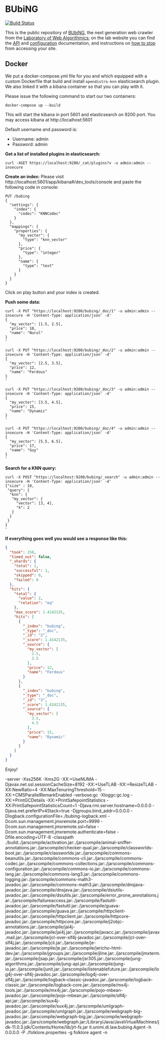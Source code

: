 BUbiNG
======

[![Build Status](https://travis-ci.org/LAW-Unimi/BUbiNG.svg?branch=master)](https://travis-ci.org/LAW-Unimi/BUbiNG)

This is the public repository of [BUbiNG](http://law.di.unimi.it/software.php#bubing), the next generation web crawler from the [Laboratory of Web Algorithmics](http://law.di.unimi.it); on the lab website you can find the  [API](http://law.di.unimi.it/software/bubing-docs/) and [configuration](http://law.di.unimi.it/software/bubing-docs/overview-summary.html#overview.description) documentation, and instructions on [how to stop](http://law.di.unimi.it/BUbiNG.html) from accessing your site.

Docker
------
We put a docker-compose.yml file for you and which equipped with a custom Dockerfile
that build and install `opendistro-knn` elasticsearch plugin. We also linked it with
a kibana container so that you can play with it.

Please issue the following command to start our two containers:

```shell script
docker-compose up --build
```
This will start the kibana in port 5601 and elasticsearch on 9200 port. You may access 
kibana at http://localhost:5601 

Default username and password is:

  - Username: admin
  - Password: admin

**Get a list of installed plugins in elasticsearch:**
```shell script
curl -XGET https://localhost:9200/_cat/plugins?v -u admin:admin --insecure
```

**Create an index:**
Please visit http://localhost:5601/app/kibana#/dev_tools/console and paste the following
code in console:
```
PUT /bubing
{
  "settings": {
    "index": {
      "codec": "KNNCodec"
    }
  },
  "mappings": {
    "properties": {
      "my_vector": {
        "type": "knn_vector"
      },
      "price": {
        "type": "integer"
      },
      "name": {
        "type": "text"
      }
    }
  }
}
```
Click on play button and your index is created.

**Push some data:**
```shell script
curl -X PUT "https://localhost:9200/bubing/_doc/1" -u admin:admin --insecure -H 'Content-Type: application/json' -d'
{
  "my_vector": [1.5, 2.5],
  "price": 10,
  "name": "Nurul"
}
'

curl -X PUT "https://localhost:9200/bubing/_doc/2" -u admin:admin --insecure -H 'Content-Type: application/json' -d'
{
  "my_vector": [2.5, 3.5],
  "price": 12,
  "name": "Ferdous"
}
'

curl -X PUT "https://localhost:9200/bubing/_doc/3" -u admin:admin --insecure -H 'Content-Type: application/json' -d'
{
  "my_vector": [3.5, 4.5],
  "price": 15,
  "name": "Dynamic"
}
'

curl -X PUT "https://localhost:9200/bubing/_doc/4" -u admin:admin --insecure -H 'Content-Type: application/json' -d'
{
  "my_vector": [5.5, 6.5],
  "price": 17,
  "name": "Guy"
}
'
```

**Search for a KNN query:**
```shell script
curl -X POST "https://localhost:9200/bubing/_search" -u admin:admin --insecure -H 'Content-Type: application/json' -d'
{"size" : 10,
 "query": {
  "knn": {
   "my_vector": {
     "vector": [3, 4],
     "k": 2
   }
  }
 }
}
'
```

**If everything goes well you would see a response like this:**
```json
{
  "took": 158,
  "timed_out": false,
  "_shards": {
    "total": 1,
    "successful": 1,
    "skipped": 0,
    "failed": 0
  },
  "hits": {
    "total": {
      "value": 2,
      "relation": "eq"
    },
    "max_score": 1.4142135,
    "hits": [
      {
        "_index": "bubing",
        "_type": "_doc",
        "_id": "2",
        "_score": 1.4142135,
        "_source": {
          "my_vector": [
            2.5,
            3.5
          ],
          "price": 12,
          "name": "Ferdous"
        }
      },
      {
        "_index": "bubing",
        "_type": "_doc",
        "_id": "3",
        "_score": 1.4142135,
        "_source": {
          "my_vector": [
            3.5,
            4.5
          ],
          "price": 15,
          "name": "Dynamic"
        }
      }
    ]
  }
}
```

Enjoy!

-server -Xss256K -Xms2G -XX:+UseNUMA -Djavax.net.ssl.sessionCacheSize=8192 -XX:+UseTLAB -XX:+ResizeTLAB -XX:NewRatio=4 -XX:MaxTenuringThreshold=15 -XX:+CMSParallelRemarkEnabled -verbose:gc -Xloggc:gc.log -XX:+PrintGCDetails -XX:+PrintSafepointStatistics -XX:PrintSafepointStatisticsCount=1 -Djava.rmi.server.hostname=0.0.0.0 -Djava.net.preferIPv4Stack=true -Djgroups.bind_addr=0.0.0.0 -Dlogback.configurationFile=./bubing-logback.xml -Dcom.sun.management.jmxremote.port=9999 -Dcom.sun.management.jmxremote.ssl=false -Dcom.sun.management.jmxremote.authenticate=false -Dfile.encoding=UTF-8 
-classpath ./build:./jarscompile/activation.jar:./jarscompile/animal-sniffer-annotations.jar:./jarscompile/checker-qual.jar:./jarscompile/classworlds-boot.jar:./jarscompile/classworlds.jar:./jarscompile/commons-beanutils.jar:./jarscompile/commons-cli.jar:./jarscompile/commons-codec.jar:./jarscompile/commons-collections.jar:./jarscompile/commons-configuration.jar:./jarscompile/commons-io.jar:./jarscompile/commons-lang.jar:./jarscompile/commons-lang3.jar:./jarscompile/commons-logging.jar:./jarscompile/commons-math3-javadoc.jar:./jarscompile/commons-math3.jar:./jarscompile/dnsjava-javadoc.jar:./jarscompile/dnsjava.jar:./jarscompile/dsiutils-javadoc.jar:./jarscompile/dsiutils.jar:./jarscompile/error_prone_annotations.jar:./jarscompile/failureaccess.jar:./jarscompile/fastutil-javadoc.jar:./jarscompile/fastutil.jar:./jarscompile/guava-javadoc.jar:./jarscompile/guava.jar:./jarscompile/httpclient-javadoc.jar:./jarscompile/httpclient.jar:./jarscompile/httpcore-javadoc.jar:./jarscompile/httpcore.jar:./jarscompile/j2objc-annotations.jar:./jarscompile/jai4j-javadoc.jar:./jarscompile/jai4j.jar:./jarscompile/javacc.jar:./jarscompile/javax.mail.jar:./jarscompile/jcl-over-slf4j-javadoc.jar:./jarscompile/jcl-over-slf4j.jar:./jarscompile/jcli.jar:./jarscompile/je-javadoc.jar:./jarscompile/je.jar:./jarscompile/jericho-html-dev.jar:./jarscompile/jgroups.jar:./jarscompile/jline.jar:./jarscompile/jmxterm.jar:./jarscompile/jsap.jar:./jarscompile/jsr305.jar:./jarscompile/jung-algorithms.jar:./jarscompile/jung-api.jar:./jarscompile/jung-io.jar:./jarscompile/junit.jar:./jarscompile/listenablefuture.jar:./jarscompile/log4j-over-slf4j-javadoc.jar:./jarscompile/log4j-over-slf4j.jar:./jarscompile/logback-classic-javadoc.jar:./jarscompile/logback-classic.jar:./jarscompile/logback-core.jar:./jarscompile/mx4j-tools.jar:./jarscompile/mx4j.jar:./jarscompile/pojo-mbean-javadoc.jar:./jarscompile/pojo-mbean.jar:./jarscompile/slf4j-api.jar:./jarscompile/sux4j-javadoc.jar:./jarscompile/sux4j.jar:./jarscompile/umlgraph-javadoc.jar:./jarscompile/umlgraph.jar:./jarscompile/webgraph-big-javadoc.jar:./jarscompile/webgraph-big.jar:./jarscompile/webgraph-javadoc.jar:./jars/compile/webgraph.jar:/Library/Java/JavaVirtualMachines/jdk-11.0.3.jdk/Contents/Home/lib/jrt-fs.jar it.unimi.di.law.bubing.Agent 
-h 0.0.0.0 -P ./folklore.properties -g folklore agent -n
